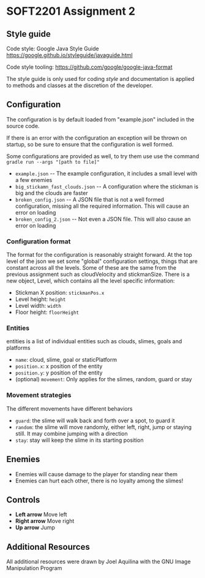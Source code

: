 SOFT2201 Assignment 2
=====================

## Style guide
Code style: Google Java Style Guide https://google.github.io/styleguide/javaguide.html

Code style tooling: https://github.com/google/google-java-format

The style guide is only used for coding _style_ and documentation is applied to methods and
classes at the discretion of the developer.

## Configuration
The configuration is by default loaded from "example.json" included in the source code.

If there is an error with the configuration an exception will be thrown on startup,
so be sure to ensure that the configuration is well formed.

Some configurations are provided as well, to try them use use the command `gradle run --args
 "[path to file]"`

 * `example.json` -- The example configuration, it includes a small level with a few enemies
 * `big_stickamn_fast_clouds.json` -- A configuration where the stickman is big and the clouds
  are faster
 * `broken_config.json` -- A JSON file that is not a well formed configuration, missing all the
  required information. This will cause an error on loading
 * `broken_config_2.json` -- Not even a JSON file. This will also cause an error on loading

### Configuration format
The format for the configuration is reasonably straight forward.
At the top level of the json we set some "global" configuration settings, things that are constant
 across all the levels. Some of these are the same from the previous assignment such as
  cloudVelocity and stickmanSize.
  There is a new object, Level, which contains all the level specific information:
  * Stickman X position: `stickmanPos.x`
  * Level height: `height`
  * Level width: `width`
  * Floor height: `floorHeight`

### Entities
 entities is a list of individual entities such as clouds, slimes, goals and platforms
  * `name`: cloud, slime, goal or staticPlatform
  * `position.x`: x position of the entity
  * `position.y`: y position of the entity
  * (optional) `movement`: Only applies for the slimes, random, guard or stay

### Movement strategies
  The different movements have different behaviors
  * `guard`: the slime will walk back and forth over a spot, to guard it
  * `random`: the slime will move randomly, either left, right, jump or staying still. It may
   combine jumping with a direction
  * `stay`: stay will keep the slime in its starting position

## Enemies
* Enemies will cause damage to the player for standing near them
* Enemies can hurt each other, there is no loyalty among the slimes!

## Controls
* **Left arrow** Move left
* **Right arrow** Move right
* **Up arrow** Jump

## Additional Resources
All additional resources were drawn by Joel Aquilina with the GNU Image Manipulation Program
